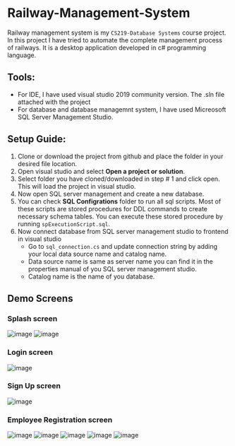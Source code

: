 # Railway-Management-System
Railway management system is my ```CS219-Database Systems``` course project. In this project I have tried to automate the complete management process of railways. It is a desktop application developed in c# programming language.
## Tools:
- For IDE, I have used visual studio 2019 community version. The .sln file attached with the project
- For database and database managemnt system, I have used Micreosoft SQL Server Management Studio.
## Setup Guide:
1. Clone or download the project from github and place the folder in your desired file location.
2. Open visual studio and select **Open a project or solution**.
3. Select folder you have cloned/downloaded in step # 1 and click open. This will load the project in visual studio.
4. Now open SQL server management and create a new database.
5. You can check **SQL Configrations** folder to run all sql scripts. Most of these scripts are stored procedures for DDL commands to create necessary schema tables. You can execute these stored procedure by running ```spExecutionScript.sql```.
6. Now connect database from SQL server management studio to frontend in visual studio
   - Go to ```sql_connection.cs``` and update connection string by adding your local data source name and catalog name.
   - Data source name is same as server name you can find it in the properties manual of you SQL server management studio.
   - Catalog name is the name of you database.


## Demo Screens
### Splash screen
![image](https://github.com/ItzAmeerHamza/Railway-Management-System/assets/73628472/9d6bfd99-5ba0-4ed7-a080-c5be946d0725)
![image](https://github.com/ItzAmeerHamza/Railway-Management-System/assets/73628472/c57606ca-4cc8-429c-bccc-16f98e60a429)

### Login screen
![image](https://github.com/ItzAmeerHamza/Railway-Management-System/assets/73628472/391d6290-cf53-495f-bfd1-f19709864596)

### Sign Up screen
![image](https://github.com/ItzAmeerHamza/Railway-Management-System/assets/73628472/86841b03-79f1-4748-baef-dda9e531ab8e)

### Employee Registration screen
![image](https://github.com/ItzAmeerHamza/Railway-Management-System/assets/73628472/2dc09211-ecf6-4166-8745-063133e585f5)
![image](https://github.com/ItzAmeerHamza/Railway-Management-System/assets/73628472/46aa562d-8b17-4261-8f90-18fdc58218a6)
![image](https://github.com/ItzAmeerHamza/Railway-Management-System/assets/73628472/2d55c026-7855-4788-8007-c6257a17e2f2)
![image](https://github.com/ItzAmeerHamza/Railway-Management-System/assets/73628472/7b3e4ccd-b2e8-4773-bff4-542bdc925c38)
![image](https://github.com/ItzAmeerHamza/Railway-Management-System/assets/73628472/ee6d1dda-c2f2-4d44-9fde-f2be2b96ffac)
